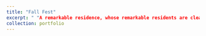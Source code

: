 ```yaml
---
title: "Fall Fest"
excerpt: " "A remarkable residence, whose remarkable residents are clearly committed to making fall festive for all friends, even those who don't use Anki. I'm interested to see how the change of seasons affects morale at Darwin's Ltd. Upstairs; however, given the gusto with which this group exposed the little-known, festive nature of fall, I'm not sure any residence is better equipped to keep spirits high as the temperatures descend and the days shorten.''"
collection: portfolio
---
```

